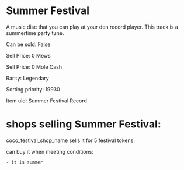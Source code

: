 # Summer Festival

A music disc that you can play at your den record player. This track is a summertime party tune.

Can be sold: False

Sell Price: 0 Mews

Sell Price: 0 Mole Cash

Rarity: Legendary

Sorting priority: 19930

Item uid: Summer Festival Record

# shops selling Summer Festival:

coco_festival_shop_name sells it for 5 festival tokens.

  can buy it when meeting conditions: 

    - it is summer